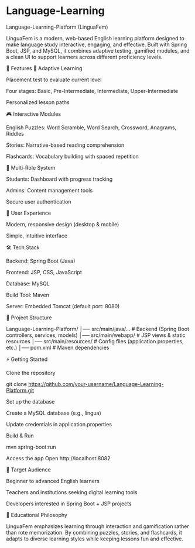 ﻿# Language-Learning
Language-Learning-Platform (LinguaFem)

LinguaFem is a modern, web-based English learning platform designed to make language study interactive, engaging, and effective. Built with Spring Boot, JSP, and MySQL, it combines adaptive testing, gamified modules, and a clean UI to support learners across different proficiency levels.

🚀 Features
🎯 Adaptive Learning

Placement test to evaluate current level

Four stages: Basic, Pre-Intermediate, Intermediate, Upper-Intermediate

Personalized lesson paths

🎮 Interactive Modules

English Puzzles: Word Scramble, Word Search, Crossword, Anagrams, Riddles

Stories: Narrative-based reading comprehension

Flashcards: Vocabulary building with spaced repetition

👥 Multi-Role System

Students: Dashboard with progress tracking

Admins: Content management tools

Secure user authentication

📱 User Experience

Modern, responsive design (desktop & mobile)

Simple, intuitive interface

🛠️ Tech Stack

Backend: Spring Boot (Java)

Frontend: JSP, CSS, JavaScript

Database: MySQL

Build Tool: Maven

Server: Embedded Tomcat (default port: 8080)

📂 Project Structure

Language-Learning-Platform/
│── src/main/java/...       # Backend (Spring Boot controllers, services, models)
│── src/main/webapp/        # JSP views & static resources
│── src/main/resources/     # Config files (application.properties, etc.)
│── pom.xml                 # Maven dependencies

⚡ Getting Started

Clone the repository

git clone https://github.com/your-username/Language-Learning-Platform.git

Set up the database

Create a MySQL database (e.g., lingua)

Update credentials in application.properties

Build & Run

mvn spring-boot:run

Access the app
Open http://localhost:8082

🎯 Target Audience

Beginner to advanced English learners

Teachers and institutions seeking digital learning tools

Developers interested in Spring Boot + JSP projects

📖 Educational Philosophy

LinguaFem emphasizes learning through interaction and gamification rather than rote memorization. By combining puzzles, stories, and flashcards, it adapts to diverse learning styles while keeping lessons fun and effective.

